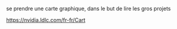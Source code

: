 se prendre une carte graphique, dans le but de lire les gros projets

https://nvidia.ldlc.com/fr-fr/Cart
